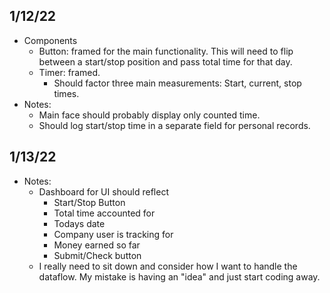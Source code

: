 ## 1/12/22
- Components
  - Button: framed for the main functionality. This will need to flip between a start/stop position and pass total time for that day.
  - Timer: framed.
    - Should factor three main measurements: Start, current, stop times. 
- Notes:
  - Main face should probably display only counted time.
  - Should log start/stop time in a separate field for personal records.

## 1/13/22
- Notes:
  - Dashboard for UI should reflect
    - Start/Stop Button
    - Total time accounted for
    - Todays date
    - Company user is tracking for
    - Money earned so far
    - Submit/Check button
  - I really need to sit down and consider how I want to handle the dataflow. My mistake is having an "idea" and just start coding away.